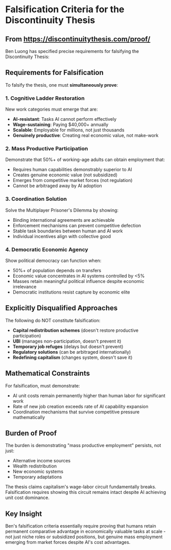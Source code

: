 # Falsification Criteria for the Discontinuity Thesis
## From https://discontinuitythesis.com/proof/

Ben Luong has specified precise requirements for falsifying the Discontinuity Thesis:

## Requirements for Falsification

To falsify the thesis, one must **simultaneously prove**:

### 1. Cognitive Ladder Restoration
New work categories must emerge that are:
- **AI-resistant**: Tasks AI cannot perform effectively
- **Wage-sustaining**: Paying $40,000+ annually  
- **Scalable**: Employable for millions, not just thousands
- **Genuinely productive**: Creating real economic value, not make-work

### 2. Mass Productive Participation
Demonstrate that 50%+ of working-age adults can obtain employment that:
- Requires human capabilities demonstrably superior to AI
- Creates genuine economic value (not subsidized)
- Emerges from competitive market forces (not regulation)
- Cannot be arbitraged away by AI adoption

### 3. Coordination Solution
Solve the Multiplayer Prisoner's Dilemma by showing:
- Binding international agreements are achievable
- Enforcement mechanisms can prevent competitive defection
- Stable task boundaries between human and AI work
- Individual incentives align with collective good

### 4. Democratic Economic Agency
Show political democracy can function when:
- 50%+ of population depends on transfers
- Economic value concentrates in AI systems controlled by <5%
- Masses retain meaningful political influence despite economic irrelevance
- Democratic institutions resist capture by economic elite

## Explicitly Disqualified Approaches

The following do NOT constitute falsification:
- **Capital redistribution schemes** (doesn't restore productive participation)
- **UBI** (manages non-participation, doesn't prevent it)
- **Temporary job refuges** (delays but doesn't prevent)
- **Regulatory solutions** (can be arbitraged internationally)
- **Redefining capitalism** (changes system, doesn't save it)

## Mathematical Constraints

For falsification, must demonstrate:
- AI unit costs remain permanently higher than human labor for significant work
- Rate of new job creation exceeds rate of AI capability expansion
- Coordination mechanisms that survive competitive pressure mathematically

## Burden of Proof

The burden is demonstrating "mass productive employment" persists, not just:
- Alternative income sources
- Wealth redistribution
- New economic systems
- Temporary adaptations

The thesis claims capitalism's wage-labor circuit fundamentally breaks. Falsification requires showing this circuit remains intact despite AI achieving unit cost dominance.

## Key Insight

Ben's falsification criteria essentially require proving that humans retain permanent comparative advantage in economically valuable tasks at scale - not just niche roles or subsidized positions, but genuine mass employment emerging from market forces despite AI's cost advantages.